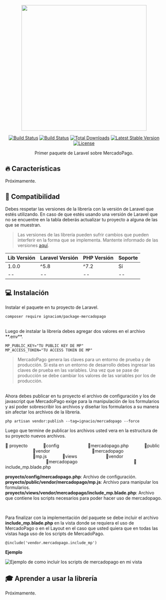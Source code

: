 <p align="center"><img src="https://i.imgur.com/pbVb1q2.png" width="400"></p>

<p align="center">
<a href="https://travis-ci.org/laravel/framework" rel="nofollow"><img src="https://camo.githubusercontent.com/88861b709123d23a028c2fd3ee2362d4d0a74927/68747470733a2f2f7472617669732d63692e6f72672f6c61726176656c2f6672616d65776f726b2e737667" alt="Build Status" data-canonical-src="https://travis-ci.org/laravel/framework.svg" style="max-width:100%;"></a>
<a href="https://packagist.org/packages/ignaciom/package-mercadopago"><img src="https://poser.pugx.org/ignaciom/package-mercadopago/v/stable" alt="Build Status"></a>
<a href="https://packagist.org/packages/ignaciom/package-mercadopago"><img src="https://poser.pugx.org/ignaciom/package-mercadopago/downloads" alt="Total Downloads"></a>
<a href="https://packagist.org/packages/ignaciom/package-mercadopago"><img src="https://poser.pugx.org/ignaciom/package-mercadopago/v/unstable" alt="Latest Stable Version"></a>
<a href="https://packagist.org/packages/ignaciom/package-mercadopago"><img src="https://poser.pugx.org/ignaciom/package-mercadopago/license" alt="License"></a>
</p>

<center>Primer paquete de Laravel sobre MercadoPago.</center>

## :fire: Características
Próximamente.

## :wrench: Compatibilidad

Debes respetar las versiones de la librería con la versión de Laravel que estés utilizando.
En caso de que estés usando una versión de Laravel que no se encuentre en la tabla deberás actualizar tu proyecto a alguna de las que se muestran.

> Las versiones de las librería pueden sufrir cambios que pueden interferir en la forma que se implementa. Mantente informado de las versiones [aquí](https://www.google.com).

| Lib Versión | Laravel Versión | PHP Versión| Soporte |
|--|--|--|--|
| 1.0.0 | ^5.8 | ^7.2 | Sí |
|--|--|--|--|


## :computer: Instalación
Instalar el paquete en tu proyecto de Laravel.

    composer require ignaciom/package-mercadopago
<br>
Luego de instalar la librería debes agregar dos valores en el archivo **.env**.

    MP_PUBLIC_KEY="TU PUBLIC KEY DE MP"
    MP_ACCESS_TOKEN="TU ACCESS TOKEN DE MP"

> MercadoPago genera las claves para un entorno de prueba y de producción. 
> Si esta en un entorno de desarrollo debes ingresar las claves de prueba en las variables. Una vez que se pase de producción se debe cambiar los valores de las variables por los de producción. 

<br>
 Ahora debes publicar en tu proyecto el archivo de configuración y los de javascript que MercadoPago exige para la manipulación de los formularios y así poder sobrescribir los archivos y diseñar los formularios a su manera sin afectar los archivos de la librería. 

    php artisan vendor:publish --tag=ignacio/mercadopago --force

Luego que termine de publicar los archivos usted vera en la estructura de su proyecto nuevos archivos. 

:open_file_folder: proyecto
&emsp;&emsp;&emsp; :open_file_folder:config
&emsp;&emsp;&emsp;&emsp;&emsp;&emsp; :page_facing_up:mercadopago.php
&emsp;&emsp;&emsp; :open_file_folder:public
&emsp;&emsp;&emsp;&emsp;&emsp;&emsp; :open_file_folder:vendor
&emsp;&emsp;&emsp;&emsp;&emsp;&emsp;&emsp;&emsp;&emsp;  :open_file_folder:mercadopago
&emsp;&emsp;&emsp;&emsp;&emsp;&emsp; &emsp;&emsp;&emsp;&emsp;&emsp;&emsp; :page_facing_up:mp.js
&emsp;&emsp;&emsp; :open_file_folder:views
&emsp;&emsp;&emsp;&emsp;&emsp;&emsp; :open_file_folder:vendor
&emsp;&emsp;&emsp;&emsp;&emsp;&emsp;&emsp;&emsp;&emsp;  :open_file_folder:mercadopago
&emsp;&emsp;&emsp;&emsp;&emsp;&emsp; &emsp;&emsp;&emsp;&emsp;&emsp;&emsp; :page_facing_up:include_mp.blade.php

**proyecto/config/mercadopago.php**: Archivo de configuración.
**proyecto/public/vendor/mercadopago/mp.js**: Archivo para manipular los formularios.
**proyecto/views/vendor/mercadopago/include_mp.blade.php**: Archivo que contiene los scripts necesarios para poder hacer uso de mercadopago. 

<br>

Para finalizar con la implementación del paquete se debe incluir el archivo **include_mp.blade.php** en la vista donde se requiera el uso de MercadoPago o en el Layout en el caso que usted quiera que en todas las vistas haga uso de los scripts de MercadoPago.

    @include('vendor.mercadopago.include_mp')

**Ejemplo**

![Ejemplo de como incluir los scripts de mercadopago en mi vista](https://imgur.com/zZ31l37.png)



## :mortar_board: Aprender a usar la librería

Próximamente.
<!-- Puedes encontrar la documentación completa [aqui](https://www.google.com). -->